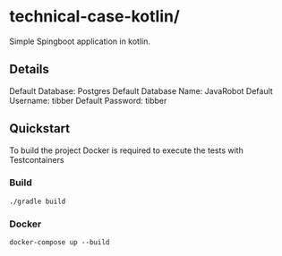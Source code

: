 # technical-case-kotlin/
Simple Spingboot application in kotlin.

## Details
Default Database: Postgres
Default Database Name: JavaRobot
Default Username: tibber
Default Password: tibber

## Quickstart
To build the project Docker is required to execute the tests with Testcontainers

### Build
```
./gradle build
```

### Docker
```
docker-compose up --build
```